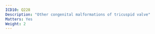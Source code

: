 ```yaml
---
ICD10: Q228
Description: "Other congenital malformations of tricuspid valve"
Matters: Yes
Weight: 2
---
```


